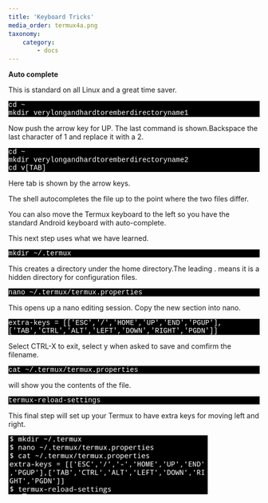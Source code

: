 ```yaml
---
title: 'Keyboard Tricks'
media_order: termux4a.png
taxonomy:
    category:
        - docs
---
```


<b>Auto complete</b>
<p>This is standard on all Linux and a great time saver. <br></p>

<p style="font-family:Courier; color:white; background-color:black;">
cd ~<br>
mkdir verylongandhardtoremberdirectoryname1</p>


<p>Now push the arrow key for UP. The last command is shown.Backspace the last character of 1 and replace it with a 2.</p>

<p style="font-family:Courier; color:white; background-color:black;">
cd ~<br>
mkdir verylongandhardtoremberdirectoryname2<br>
cd v[TAB] 
</p> 
<p>Here tab is shown by the arrow keys.</p>
<p>The shell autocompletes the file up to the point where the two files differ.</p>


<p>You can also move the Termux keyboard to the left so you have the standard Android keyboard with auto-complete.</p>

<p>This next step uses what we have learned.
</p>


<p style="font-family:Courier; color:white; background-color:black;">
mkdir ~/.termux
</p>

<p>This creates a directory under the home directory.The leading . means it is a hidden directory for configuration files.
</p>

<p style="font-family:Courier; color:white; background-color:black;">
nano ~/.termux/termux.properties</p>This opens up a nano editing session. Copy the new section into nano.
</p>



<p style="font-family:Courier; color:white; background-color:black;">
extra-keys = [['ESC','/','HOME','UP','END','PGUP'],['TAB','CTRL','ALT','LEFT','DOWN','RIGHT','PGDN']]
</p>


<p>Select CTRL-X to exit, select y when asked to save and comfirm the filename.
</p>

<p style="font-family:Courier; color:white; background-color:black;">cat ~/.termux/termux.properties </p>

  <p>  will show you the contents of the file.</p>
   

<p style="font-family:Courier; color:white; background-color:black;">
termux-reload-settings
</p> 

<p>This final step will set up your Termux to have extra keys for moving left and right.
</p>

![](termux4a.png)